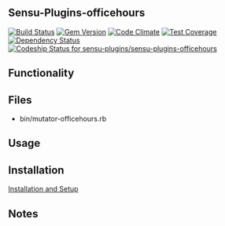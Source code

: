 ## Sensu-Plugins-officehours

[![Build Status](https://travis-ci.org/sensu-plugins/sensu-plugins-officehours.svg?branch=master)](https://travis-ci.org/sensu-plugins/sensu-plugins-officehours)
[![Gem Version](https://badge.fury.io/rb/sensu-plugins-officehours.svg)](http://badge.fury.io/rb/sensu-plugins-officehours)
[![Code Climate](https://codeclimate.com/github/sensu-plugins/sensu-plugins-officehours/badges/gpa.svg)](https://codeclimate.com/github/sensu-plugins/sensu-plugins-officehours)
[![Test Coverage](https://codeclimate.com/github/sensu-plugins/sensu-plugins-officehours/badges/coverage.svg)](https://codeclimate.com/github/sensu-plugins/sensu-plugins-officehours)
[![Dependency Status](https://gemnasium.com/sensu-plugins/sensu-plugins-officehours.svg)](https://gemnasium.com/sensu-plugins/sensu-plugins-officehours)
[![Codeship Status for sensu-plugins/sensu-plugins-officehours](https://codeship.com/projects/0e752030-ea2d-0132-4ff6-4602e60b2e9f/status?branch=master)](https://codeship.com/projects/83059)
## Functionality

## Files
 * bin/mutator-officehours.rb

## Usage

## Installation

[Installation and Setup](https://github.com/sensu-plugins/documentation/blob/master/user_docs/installation_instructions.md)

## Notes
